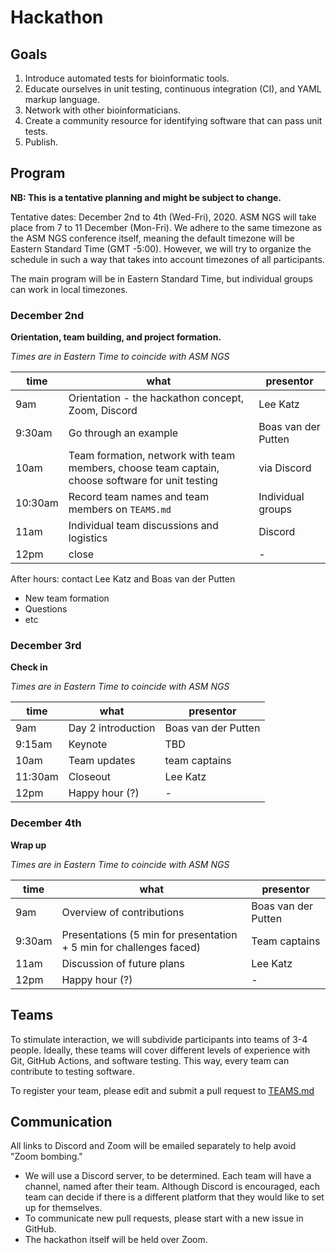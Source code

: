 # Hackathon

## Goals

1. Introduce automated tests for bioinformatic tools.
2. Educate ourselves in unit testing, continuous integration (CI), and YAML markup language.
3. Network with other bioinformaticians.
4. Create a community resource for identifying software that can pass unit tests.
5. Publish.

## Program

**NB: This is a tentative planning and might be subject to change.**

Tentative dates: December 2nd to 4th (Wed-Fri), 2020. ASM NGS will take place from 7 to 11 December (Mon-Fri).
We adhere to the same timezone as the ASM NGS conference itself, meaning the default timezone will be Eastern Standard Time (GMT -5:00).
However, we will try to organize the schedule in such a way that takes into account timezones of all participants.

The main program will be in Eastern Standard Time, but individual groups can work in local timezones.

### December 2nd

**Orientation, team building, and project formation.**

_Times are in Eastern Time to coincide with ASM NGS_

| time   | what | presentor |
|--------|------|-----------|
| 9am    | Orientation - the hackathon concept, Zoom, Discord | Lee Katz |
| 9:30am | Go through an example | Boas van der Putten |
| 10am   | Team formation, network with team members, choose team captain, choose software for unit testing | via Discord |
| 10:30am| Record team names and team members on `TEAMS.md` | Individual groups |
| 11am   | Individual team discussions and logistics | Discord |
| 12pm   | close | - |

After hours: contact Lee Katz and Boas van der Putten
* New team formation
* Questions
* etc

### December 3rd

**Check in**

_Times are in Eastern Time to coincide with ASM NGS_

| time   | what | presentor |
|--------|------|-----------|
| 9am    | Day 2 introduction | Boas van der Putten |
| 9:15am | Keynote | TBD |
| 10am | Team updates | team captains |
| 11:30am| Closeout | Lee Katz |
| 12pm   | Happy hour (?) | - |

### December 4th

**Wrap up**

_Times are in Eastern Time to coincide with ASM NGS_

| time   | what | presentor |
|--------|------|-----------|
| 9am    | Overview of contributions | Boas van der Putten |
| 9:30am | Presentations (5 min for presentation + 5 min for challenges faced) | Team captains |
| 11am   | Discussion of future plans | Lee Katz |
| 12pm   | Happy hour (?) | - |

## Teams

To stimulate interaction, we will subdivide participants into teams of 3-4 people.
Ideally, these teams will cover different levels of experience with Git, GitHub Actions, and software testing.
This way, every team can contribute to testing software.

To register your team, please edit and submit a pull request to [TEAMS.md](/TEAMS.md)

## Communication

All links to Discord and Zoom will be emailed separately to help avoid "Zoom bombing."

* We will use a Discord server, to be determined.
Each team will have a channel, named after their team.
Although Discord is encouraged, each team can decide if there is a different platform that they would like to set up for themselves.
* To communicate new pull requests, please start with a new issue in GitHub.
* The hackathon itself will be held over Zoom.
